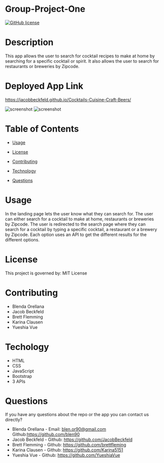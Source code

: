 # Group-Project-One

[![GitHub license](https://img.shields.io/badge/license-MIT-blue.svg)](https://jacobbeckfeld.github.io/Cocktails-Cuisine-Craft-Beers/)

# Description

This app allows the user to search for cocktail recipes to make at home by searching for a specific cocktail or spirit. It also allows the user to search for restaurants or breweries by Zipcode. 

# Deployed App Link

https://jacobbeckfeld.github.io/Cocktails-Cuisine-Craft-Beers/


![screenshot](./assets/images/results_page_screenshot.png)
![screenshot](./assets/images/landings_page_screenshot.png)

# Table of Contents
    
* [Usage](#usage)

* [License](#license)

* [Contributing](#contributing)

* [Technology](#Technology)

* [Questions](#questions)

# Usage

In the landing page lets the user know what they can search for. The user can either search for a cocktail to make at home, restaurants or breweries by Zipcode. The user is redirected to the search page where they can search for a cocktail by typing a specific cocktail, a restaurant or a brewery by Zipcode. Each option uses an API to get the different results for the different options. 

# License

This project is governed by: MIT License

# Contributing 

* Blenda Orellana
* Jacob Beckfeld
* Brett Flemming
* Karina Clausen
* Yueshia Vue

# Techology

* HTML
* CSS
* JavaScript
* Bootstrap
* 3 APIs

# Questions 

If you have any questions about the repo or the app you can contact us directly? 

* Blenda Orellana - Email: blen.or90@gmail.com  Github:https://github.com/blen90
* Jacob Beckfeld - Github: https://github.com/JacobBeckfeld
* Brett Flemming - Github: https://github.com/brettfleming
* Karina Clausen - Github: https://github.com/Karina5151
* Yueshia Vue - Github: https://github.com/YueshiaVue







